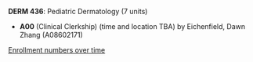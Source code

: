 **DERM 436**: Pediatric Dermatology (7 units)

- **A00** (Clinical Clerkship) (time and location TBA) by Eichenfield, Dawn Zhang (A08602171)

[Enrollment numbers over time](./DERM436.tsv)
